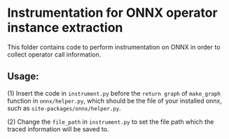 # Instrumentation for ONNX operator instance extraction
This folder contains code to perform instrumentation on ONNX in order to collect operator call information.

## Usage:
(1) Insert the code in `instrument.py` before the `return graph` of `make_graph` function in `onnx/helper.py`, 
which should be the file of your installed onnx, such as `site-packages/onnx/helper.py`.

(2) Change the `file_path` in `instrument.py` to set the file path which the traced information will be saved to.
